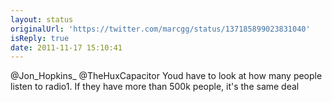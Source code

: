 ```yaml
---
layout: status
originalUrl: 'https://twitter.com/marcgg/status/137185899023831040'
isReply: true
date: 2011-11-17 15:10:41
---
```


@Jon_Hopkins_ @TheHuxCapacitor Youd have to look at how many people listen to radio1. If they have more than 500k people, it's the same deal
